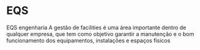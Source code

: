 # EQS
EQS engenharia
A gestão de facilities é uma área importante dentro de qualquer empresa, que tem como objetivo garantir a manutenção e o bom funcionamento dos equipamentos, instalações e espaços físicos
